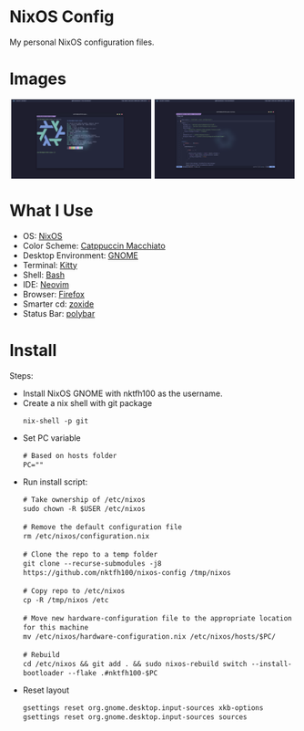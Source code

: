 
# NixOS Config

My personal NixOS configuration files.

# Images

<div style="display: flex; justify-content: space-around; margin-bottom: 1rem;">
    <img src="assets/screenshot_1.png" alt="Screenshot 1" style="width: 49%;">
    <img src="assets/screenshot_2.png" alt="Screenshot 2" style="width: 49%;">
</div>


# What I Use

- OS: [NixOS](https://nixos.org)
- Color Scheme: [Catppuccin Macchiato](https://catppuccin.com)
- Desktop Environment: [GNOME](https://www.gnome.org)
- Terminal: [Kitty](https://sw.kovidgoyal.net/kitty)
- Shell: [Bash](https://www.gnu.org/software/bash)
- IDE: [Neovim](https://neovim.io)
- Browser: [Firefox](https://www.mozilla.org/en-US/firefox)
- Smarter cd: [zoxide](https://github.com/ajeetdsouza/zoxide)
- Status Bar: [polybar](https://polybar.github.io)

# Install

Steps:

* Install NixOS GNOME with nktfh100 as the username.
* Create a nix shell with git package
    ```
    nix-shell -p git
    ```
* Set PC variable
    ```
    # Based on hosts folder
    PC=""
    ```
* Run install script:
    ```
    # Take ownership of /etc/nixos
    sudo chown -R $USER /etc/nixos

    # Remove the default configuration file
    rm /etc/nixos/configuration.nix

    # Clone the repo to a temp folder
    git clone --recurse-submodules -j8 https://github.com/nktfh100/nixos-config /tmp/nixos

    # Copy repo to /etc/nixos
    cp -R /tmp/nixos /etc

    # Move new hardware-configuration file to the appropriate location for this machine
    mv /etc/nixos/hardware-configuration.nix /etc/nixos/hosts/$PC/

    # Rebuild
    cd /etc/nixos && git add . && sudo nixos-rebuild switch --install-bootloader --flake .#nktfh100-$PC
    ```
* Reset layout
    ```
    gsettings reset org.gnome.desktop.input-sources xkb-options
    gsettings reset org.gnome.desktop.input-sources sources
    ```
